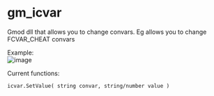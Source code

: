 # gm_icvar
Gmod dll that allows you to change convars.
Eg allows you to change FCVAR_CHEAT convars 

Example:  
![image](https://user-images.githubusercontent.com/69946827/212393931-2a0c4568-53e1-40dd-83bf-5d26bfb66313.png)

Current functions:  
```
icvar.SetValue( string convar, string/number value )
```
